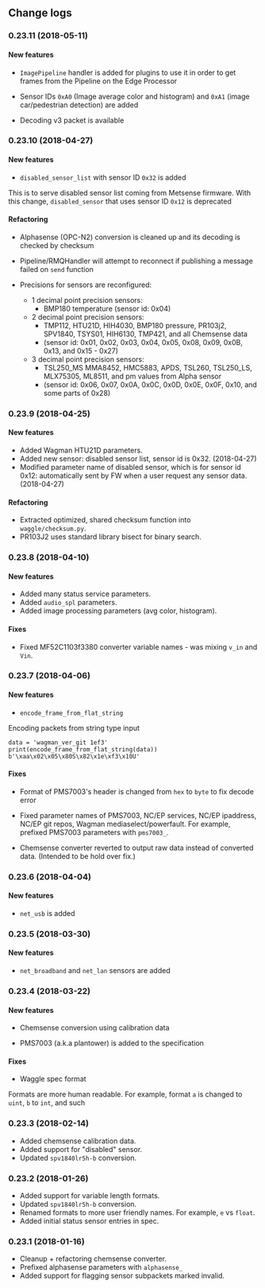 ## Change logs

### 0.23.11 (2018-05-11)
#### New features
* `ImagePipeline` handler is added for plugins to use it in order to get frames from the Pipeline on the Edge Processor

* Sensor IDs `0xA0` (Image average color and histogram) and `0xA1` (image car/pedestrian detection) are added 

* Decoding v3 packet is available

### 0.23.10 (2018-04-27)
#### New features
* `disabled_sensor_list` with sensor ID `0x32` is added

This is to serve disabled sensor list coming from Metsense firmware. With this change, `disabled_sensor` that uses sensor ID `0x12` is deprecated

#### Refactoring
* Alphasense (OPC-N2) conversion is cleaned up and its decoding is checked by checksum
* Pipeline/RMQHandler will attempt to reconnect if publishing a message failed on `send` function

* Precisions for sensors are reconfigured:
    - 1 decimal point precision sensors: 
        + BMP180 temperature (sensor id: 0x04)
    - 2 decimal point precision sensors: 
        + TMP112, HTU21D, HIH4030, BMP180 pressure, PR103j2, SPV1840, TSYS01, HIH6130, TMP421, and all Chemsense data 
        + (sensor id: 0x01, 0x02, 0x03, 0x04, 0x05, 0x08, 0x09, 0x0B, 0x13, and 0x15 - 0x27)
    - 3 decimal point precision sensors: 
        + TSL250_MS MMA8452, HMC5883, APDS, TSL260, TSL250_LS, MLX75305, ML8511, and pm values from Alpha sensor  
        + (sensor id: 0x06, 0x07, 0x0A, 0x0C, 0x0D, 0x0E, 0x0F, 0x10, and some parts of 0x28)

### 0.23.9 (2018-04-25)
#### New features

* Added Wagman HTU21D parameters.
* Added new sensor: disabled sensor list, sensor id is 0x32. (2018-04-27)
* Modified parameter name of disabled sensor, which is for sensor id 0x12: automatically sent by FW when a user request any sensor data. (2018-04-27)

#### Refactoring

* Extracted optimized, shared checksum function into `waggle/checksum.py`.
* PR103J2 uses standard library bisect for binary search.

### 0.23.8 (2018-04-10)
#### New features

* Added many status service parameters.
* Added `audio_spl` parameters.
* Added image processing parameters (avg color, histogram).

#### Fixes

* Fixed MF52C1103f3380 converter variable names - was mixing `v_in` and `Vin`.

### 0.23.7 (2018-04-06)
#### New features
* `encode_frame_from_flat_string`

Encoding packets from string type input
```
data = 'wagman_ver_git 1ef3'
print(encode_frame_from_flat_string(data))
b'\xaa\x02\x05\x80S\x82\x1e\xf3\x10U'
```

#### Fixes
* Format of PMS7003's header is changed from `hex` to `byte` to fix decode error

* Fixed parameter names of PMS7003, NC/EP services, NC/EP ipaddress, NC/EP git repos, Wagman mediaselect/powerfault. For example, prefixed PMS7003 parameters with `pms7003_`.

* Chemsense converter reverted to output raw data instead of converted data. (Intended to be hold over fix.)

### 0.23.6 (2018-04-04)
#### New features
* `net_usb` is added

### 0.23.5 (2018-03-30)
#### New features
* `net_broadband` and `net_lan` sensors are added

### 0.23.4 (2018-03-22)
#### New features
* Chemsense conversion using calibration data

* PMS7003 (a.k.a plantower) is added to the specification

#### Fixes
* Waggle spec format

Formats are more human readable. For example, format `a` is changed to `uint`, `b` to `int`, and such

### 0.23.3 (2018-02-14)

* Added chemsense calibration data.
* Added support for "disabled" sensor.
* Updated `spv1840lr5h-b` conversion.

### 0.23.2 (2018-01-26)

* Added support for variable length formats.
* Updated `spv1840lr5h-b` conversion.
* Renamed formats to more user friendly names. For example, `e` vs `float`.
* Added initial status sensor entries in spec.

### 0.23.1 (2018-01-16)

* Cleanup + refactoring chemsense converter.
* Prefixed alphasense parameters with `alphasense_`
* Added support for flagging sensor subpackets marked invalid.
